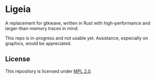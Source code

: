 # Ligeia

A replacement for gtkwave, written in Rust with high-performance and larger-than-memory traces in mind.

This repo is in-progress and not usable yet. Assistance, especially on graphics, would be appreciated.

## License

This repository is licensed under [MPL 2.0](https://www.mozilla.org/MPL/).
